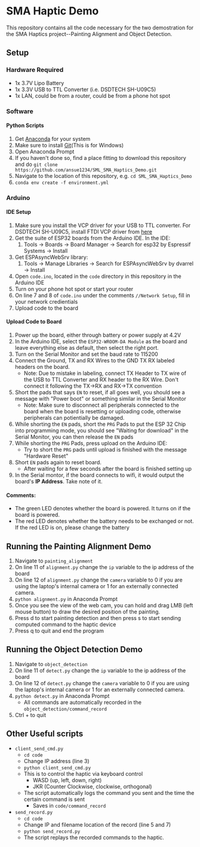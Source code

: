 # SMA Haptic Demo

This repository contains all the code necessary for the two demostration for the SMA Haptics project--Painting Alignment and Object Detection.

## Setup 

### Hardware Required
- 1x 3.7V Lipo Battery
- 1x 3.3V USB to TTL Converter (i.e. DSDTECH SH-U09C5) 
- 1x LAN, could be from a router, could be from a phone hot spot 

### Software
#### Python Scripts
1. Get [Anaconda](https://www.anaconda.com/download) for your system
2. Make sure to install [Git](https://git-scm.com/download/win)(This is for Windows)
3. Open Anaconda Prompt
4. If you haven't done so, find a place fitting to download this repository and do `git clone https://github.com/ansue1234/SML_SMA_Haptics_Demo.git`
5. Navigate to the location of this repository, e.g. `cd SML_SMA_Haptics_Demo`
6. `conda env create -f environment.yml`

### Arduino
#### IDE Setup
1. Make sure you install the VCP driver for your USB to TTL converter. For DSDTECH SH-U09C5, install FTDI VCP driver from [here](https://ftdichip.com/drivers/vcp-drivers/)
2. Get the suite of ESP32 boards from the Arduino IDE. In the IDE:
   1. Tools -> Boards -> Board Manager -> Search for esp32 by Espressif Systems -> Install
3. Get ESPAsyncWebSrv library:
   1. Tools -> Manage Libraries -> Search for ESPAsyncWebSrv by dvarrel -> Install
4. Open `code.ino`, located in the `code` directory in this repository in the Arduino IDE
5. Turn on your phone hot spot or start your router
6. On line 7 and 8 of `code.ino` under the comments `//Network Setup`, fill in your network credientials
7. Upload code to the board

#### Upload Code to Board
1. Power up the board, either through battery or power supply at 4.2V
2. In the Arduino IDE, select the `ESP32-WROOM-DA Module` as the board and leave everything else as default, then select the right port. 
3. Turn on the Serial Monitor and set the baud rate to 115200
4. Connect the Ground, TX and RX Wires to the GND TX RX labeled headers on the board. 
   - Note: Due to mistake in labeling, connect TX Header to TX wire of the USB to TTL Converter and RX header to the RX Wire. Don't connect it following the TX->RX and RX->TX convention
5. Short the pads that says `EN` to reset, if all goes well, you should see a message with "Power boot" or something similar in the Serial Monitor
    - Note: Make sure to disconnect all peripherals connected to the board when the board is resetting or uploading code, otherwise peripherals can potientially be damaged.  
6. While shorting the `EN` pads, short the `PRG` Pads to put the ESP 32 Chip into programming mode, you should see "Waiting for download" in the Serial Monitor, you can then release the `EN` pads
7. While shorting the `PRG` Pads, press upload on the Arduino IDE:
   - Try to short the `PRG` pads until upload is finished with the message "Hardware Reset"
8. Short `EN` pads again to reset board.
   - After waiting for a few seconds after the board is finished setting up
9. In the Serial montor, if the board connects to wifi, it would output the board's **IP Address**. Take note of it.
    
#### Comments:
- The green LED denotes whether the board is powered. It turns on if the board is powered.
- The red LED denotes whether the battery needs to be exchanged or not. If the red LED is on, please change the battery

## Running the Painting Alignment Demo
1. Navigate to `painting_alignment`
2. On line 11 of `alignment.py` change the `ip` variable to the ip address of the board
3. On line 12 of `alignment.py` change the `camera` variable to 0 if you are using the laptop's internal camera or 1 for an externally connected camera.
4. `python alignment.py` in Anaconda Prompt
5. Once you see the view of the web cam, you can hold and drag LMB (left mouse button) to draw the desired position of the painting.
6. Press d to start painting detection and then press s to start sending computed command to the haptic device
7. Press q to quit and end the program
   
## Running the Object Detection Demo
1. Navigate to `object_detection`
2. On line 11 of `detect.py` change the `ip` variable to the ip address of the board
3. On line 12 of `detect.py` change the `camera` variable to 0 if you are using the laptop's internal camera or 1 for an externally connected camera.
4. `python detect.py` in Anaconda Prompt
   - All commands are automatically recorded in the `object_detection/command_record` 
5. Ctrl +  to quit

## Other Useful scripts
- `client_send_cmd.py`
  - `cd code`
  - Change IP address (line 3)
  - `python client_send_cmd.py`
  - This is to control the haptic via keyboard control
    - WASD (up, left, down, right)
    - JKR (Counter Clockwise, clockwise, orthogonal)
  - The script automatically logs the command you sent and the time the certain command is sent
    - Saves in `code/command_record`
- `send_record.py`
  - `cd code`
  - Change IP and filename location of the record (line 5 and 7)
  - `python send_record.py`
  - The script replays the recorded commands to the haptic. 
 